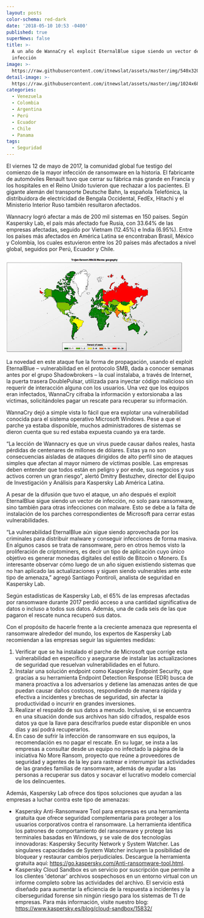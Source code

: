 ```yaml
---
layout: posts
color-schema: red-dark
date: '2018-05-10 10:53 -0400'
published: true
superNews: false
title: >-
  A un año de WannaCry el exploit EternalBlue sigue siendo un vector de
  infección 
image: >-
  https://raw.githubusercontent.com/itnewslat/assets/master/img/540x320/wannacry-p.jpg
detail-image: >-
  https://raw.githubusercontent.com/itnewslat/assets/master/img/1024x680/wannacry-g.jpg
categories:
  - Venezuela
  - Colombia
  - Argentina
  - Perú
  - Ecuador
  - Chile
  - Panama
tags:
  - Seguridad
---
```

El viernes 12 de mayo de 2017, la comunidad global fue testigo del comienzo de la mayor infección de ransomware en la historia. El fabricante de automóviles Renault tuvo que cerrar su fábrica más grande en Francia y los hospitales en el Reino Unido tuvieron que rechazar a los pacientes. El gigante alemán del transporte Deutsche Bahn, la española Telefónica, la distribuidora de electricidad de Bengala Occidental, FedEx, Hitachi y el Ministerio Interior Ruso también resultaron afectados. 

Wannacry logró afectar a más de 200 mil sistemas en 150 países. Según Kaspersky Lab, el país más afectado fue Rusia, con 33.64% de las empresas afectadas, seguido por Vietnam (12.45%) e India (6.95%). Entre los países más afectados en América Latina se encontraban Brasil, México y Colombia, los cuales estuvieron entre los 20 países más afectados a nivel global, seguidos por Perú, Ecuador y Chile.  

 
![Mapa de países infectados por Wannacry](https://raw.githubusercontent.com/itnewslat/assets/master/img/300x300/mapawannacry.jpg)

La novedad en este ataque fue la forma de propagación, usando el exploit EternalBlue – vulnerabilidad en el protocolo SMB, dada a conocer semanas antes por el grupo Shadowbrokers – la cual instalaba, a través de Internet, la puerta trasera DoublePulsar, utilizada para inyectar código malicioso sin requerir de interacción alguna con los usuarios. Una vez que los equipos eran infectados, WannaCry cifraba la información y extorsionaba a las víctimas, solicitándoles pagar un rescate para recuperar su información.

WannaCry dejó a simple vista lo fácil que era explotar una vulnerabilidad conocida para el sistema operativo Microsoft Windows. Pese a que el parche ya estaba disponible, muchos administradores de sistemas se dieron cuenta que su red estaba expuesta cuando ya era tarde. 

“La lección de Wannacry es que un virus puede causar daños reales, hasta pérdidas de centenares de millones de dólares. Estas ya no son consecuencias aisladas de ataques dirigidos de alto perfil sino de ataques simples que afectan al mayor número de víctimas posible. Las empresas deben entender que todos están en peligro y por ende, sus negocios y sus activos corren un gran riesgo”, alertó Dmitry Bestuzhev, director del Equipo de Investigación y Análisis para Kaspersky Lab América Latina.

A pesar de la difusión que tuvo el ataque, un año después el exploit EternalBlue sigue siendo un vector de infección, no solo para ransomware, sino también para otras infecciones con malware. Esto se debe a la falta de instalación de los parches correspondientes de Microsoft para cerrar estas vulnerabilidades. 

“La vulnerabilidad EternalBlue aún sigue siendo aprovechada por los criminales para distribuir malware y conseguir infecciones de forma masiva. En algunos casos se trata de ransomware, pero en otros hemos visto la proliferación de criptominers, es decir un tipo de aplicación cuyo único objetivo es generar monedas digitales del estilo de Bitcoin o Monero. Es interesante observar cómo luego de un año siguen existiendo sistemas que no han aplicado las actualizaciones y siguen siendo vulnerables ante este tipo de amenaza,” agregó Santiago Pontiroli, analista de seguridad en Kaspersky Lab.  

Según estadísticas de Kaspersky Lab, el 65% de las empresas afectadas por ransomware durante 2017 perdió acceso a una cantidad significativa de datos o incluso a todos sus datos. Además, una de cada seis de las que pagaron el rescate nunca recuperó sus datos. 

Con el propósito de hacerle frente a la creciente amenaza que representa el ransomware alrededor del mundo, los expertos de Kaspersky Lab recomiendan a las empresas seguir las siguientes medidas:

1. Verificar que se ha instalado el parche de Microsoft que corrige esta vulnerabilidad en específico y asegurarse de instalar las actualizaciones de seguridad que resuelvan vulnerabilidades en el futuro. 
2. Instalar una solución endpoint como Kaspersky Endpoint Security, que gracias a su herramienta Endpoint Detection Response (EDR) busca de manera proactiva a los adversarios y detiene las amenazas antes de que puedan causar daños costosos, respondiendo de manera rápida y efectiva a incidentes y brechas de seguridad, sin afectar la productividad o incurrir en grandes inversiones.
3. Realizar el respaldo de sus datos a menudo. Inclusive, si se encuentra en una situación donde sus archivos han sido cifrados, respalde esos datos ya que la llave para descifrarlos puede estar disponible en unos días y así podrá recuperarlos.  
4. En caso de sufrir la infección de ransomware en sus equipos, la recomendación es no pagar el rescate. En su lugar, se insta a las empresas a consultar desde un equipo no infectado la página de la iniciativa No More Ransom, proyecto que reúne a proveedores de seguridad y agentes de la ley para rastrear e interrumpir las actividades de las grandes familias de ransomware, además de ayudar a las personas a recuperar sus datos y socavar el lucrativo modelo comercial de los delincuentes.

Además, Kaspersky Lab ofrece dos tipos soluciones que ayudan a las empresas a luchar contra este tipo de amenazas:

- Kaspersky Anti-Ransomware Tool para empresas es una herramienta gratuita que ofrece seguridad complementaria para proteger a los usuarios corporativos contra el ransomware. La herramienta identifica los patrones de comportamiento del ransomware y protege las terminales basadas en Windows, y se vale de dos tecnologías innovadoras: Kaspersky Security Network y System Watcher. Las singulares capacidades de System Watcher incluyen la posibilidad de bloquear y restaurar cambios perjudiciales. Descargue la herramienta gratuita aquí: https://go.kaspersky.com/Anti-ransomware-tool.html.
- Kaspersky Cloud Sandbox es un servicio por suscripción que permite a los clientes 'detonar' archivos sospechosos en un entorno virtual con un informe completo sobre las actividades del archivo. El servicio está diseñado para aumentar la eficiencia de la respuesta a incidentes y la ciberseguridad forense sin ningún riesgo para los sistemas de TI de empresas. Para más información, visite nuestro blog: https://www.kaspersky.es/blog/cloud-sandbox/15832/


